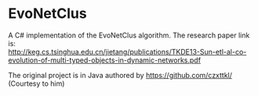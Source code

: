 # EvoNetClus
A C# implementation of the EvoNetClus algorithm. 
The research paper link is:  
http://keg.cs.tsinghua.edu.cn/jietang/publications/TKDE13-Sun-etl-al-co-evolution-of-multi-typed-objects-in-dynamic-networks.pdf  

The original project is in Java authored by https://github.com/czxttkl/ (Courtesy to him)
